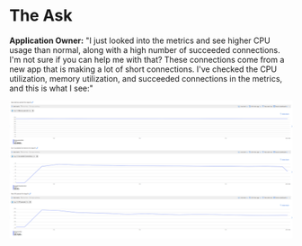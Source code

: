 # The Ask

**Application Owner:** "I just looked into the metrics and see higher CPU usage than normal, along with a high number of succeeded connections. I'm not sure if you can help me with that? These connections come from a new app that is making a lot of short connections. I've checked the CPU utilization, memory utilization, and succeeded connections in the metrics, and this is what I see:"

![Metrics Overview](../media/high-cpu-metrics.png)
